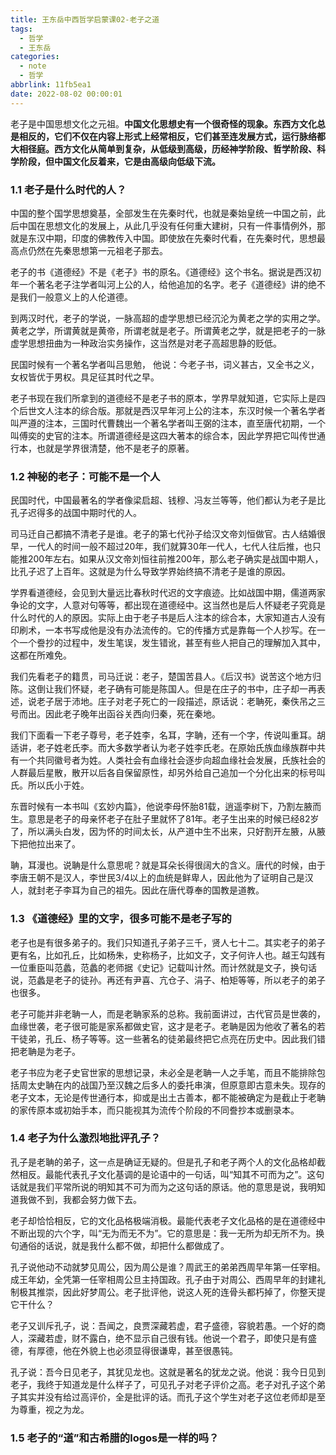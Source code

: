 ```yaml
---
title: 王东岳中西哲学启蒙课02-老子之道
tags:
  - 哲学
  - 王东岳
categories:
  - note
  - 哲学
abbrlink: 11fb5ea1
date: 2022-08-02 00:00:01
---
```


老子是中国思想文化之元祖。**中国文化思想史有一个很奇怪的现象。东西方文化总是相反的，它们不仅在内容上形式上经常相反，它们甚至连发展方式，运行脉络都大相径庭。西方文化从简单到复杂，从低级到高级，历经神学阶段、哲学阶段、科学阶段，但中国文化反着来，它是由高级向低级下流。** 

<!-- more -->

### 1.1 老子是什么时代的人？

中国的整个国学思想奠基，全部发生在先秦时代，也就是秦始皇统一中国之前，此后中国在思想文化的发展上，从此几乎没有任何重大建树，只有一件事情例外，那就是东汉中期，印度的佛教传入中国。即使放在先秦时代看，在先秦时代，思想最高点仍然在先秦思想第一元祖老子那去。

老子的书《道德经》不是《老子》书的原名。《道德经》这个书名。据说是西汉初年一个著名老子注学者叫河上公的人，给他追加的名字。老子《道德经》讲的绝不是我们一般意义上的人伦道德。

到两汉时代，老子的学说，一脉高超的虚学思想已经沉沦为黄老之学的实用之学。黄老之学，所谓黄就是黄帝，所谓老就是老子。所谓黄老之学，就是把老子的一脉虚学思想扭曲为一种政治实务操作，这当然是对老子高超思静的贬低。

民国时候有一个著名学者叫吕思勉，  他说：今老子书，词义甚古，又全书之义，女权皆优于男权。具足征其时代之早。

老子书现在我们所拿到的道德经不是老子书的原本，学界早就知道，它实际上是四个后世文人注本的综合版。那就是西汉早年河上公的注本，东汉时候一个著名学者叫严遵的注本，三国时代曹魏出一个著名学者叫王弼的注本，直至唐代初期，一个叫傅奕的史官的注本。所谓道德经是这四大著本的综合本，因此学界把它叫传世通行本，也就是学界很清楚，他不是老子的原著。

### 1.2 神秘的老子：可能不是一个人

民国时代，中国最著名的学者像梁启超、钱穆、冯友兰等等，他们都认为老子是比孔子迟得多的战国中期时代的人。

司马迁自己都搞不清老子是谁。老子的第七代孙子给汉文帝刘恒做官。古人结婚很早，一代人的时间一般不超过20年，我们就算30年一代人，七代人往后推，也只能推200年左右。如果从汉文帝刘恒往前推200年，那么老子确实是战国中期人，比孔子迟了上百年。这就是为什么导致学界始终搞不清老子是谁的原因。

学界看道德经，会见到大量远比春秋时代迟的文字痕迹。比如战国中期，儒道两家争论的文字，人意对句等等，都出现在道德经中。这当然也是后人怀疑老子究竟是什么时代的人的原因。实际上由于老子书是后人注本的综合本，大家知道古人没有印刷术，一本书写成他是没有办法流传的。它的传播方式是靠每一个人抄写。在一个一个誊抄的过程中，发生笔误，发生错讹，甚至有些人把自己的理解加入其中，这都在所难免。

我们先看老子的籍贯，司马迁说：老子，楚国苦县人。《后汉书》说苦这个地方归陈。这倒让我们怀疑，老子确有可能是陈国人。但是在庄子的书中，庄子却一再表述，说老子居于沛地。庄子对老子死亡的一段描述，原话说：老聃死，秦佚吊之三号而出。因此老子晚年出函谷关西向归秦，死在秦地。

我们下面看一下老子尊号，老子姓李，名耳，字聃，还有一个字，传说叫重耳。胡适讲，老子姓老氏李。而大多数学者认为老子姓李氏老。在原始氏族血缘族群中共有一个共同徽号者为姓。人类社会有血缘社会逐步向超血缘社会发展，氏族社会的人群最后星散，散开以后各自保留原性，却另外给自己追加一个分化出来的标号叫氏。所以氏小于姓。

东晋时候有一本书叫《玄妙内篇》，他说李母怀胎81载，逍遥李树下，乃割左腋而生。意思是老子的母亲怀老子在肚子里就怀了81年。老子生出来的时候已经82岁了，所以满头白发，因为怀的时间太长，从产道中生不出来，只好割开左腋，从腋下把他拉出来了。

聃，耳漫也。说聃是什么意思呢？就是耳朵长得很阔大的含义。唐代的时候，由于李唐王朝不是汉人，李世民3/4以上的血统是鲜卑人，因此他为了证明自己是汉人，就封老子李耳为自己的祖先。因此在唐代尊奉的国教是道教。

### 1.3 《道德经》里的文字，很多可能不是老子写的

老子也是有很多弟子的。我们只知道孔子弟子三千，贤人七十二。其实老子的弟子更有名，比如孔丘，比如杨朱，史称杨子，比如文子，文子何许人也。越王勾践有一位重臣叫范蠡，范蠡的老师据《史记》记载叫计然。而计然就是文子，换句话说，范蠡是老子的徒孙。再还有尹喜、亢仓子、涓子、柏矩等等，所以老子的弟子也很多。

老子可能并非老聃一人，而是老聃家系的总称。我前面讲过，古代官员是世袭的，血缘世袭，老子很可能是家系都做史官，这才是老子。老聃是因为他收了著名的若干徒弟，孔丘、杨子等等。这一些著名的徒弟最终把它点亮在历史中。因此我们错把老聃是为老子。

老子书应为老子史官世家的思想记录，未必全是老聃一人之手笔，而且不能排除包括周太史聃在内的战国乃至汉魏之后多人的委托串演，但原意即古意未失。现存的老子文本，无论是传世通行本，抑或是出土古善本，都不能被确定为是截止于老聃的家传原本或初始手本，而只能视其为流传个阶段的不同誊抄本或删录本。



### 1.4 老子为什么激烈地批评孔子？

孔子是老聃的弟子，这一点是确证无疑的。但是孔子和老子两个人的文化品格却截然相反。最能代表孔子文化基调的是论语中的一句话，叫“知其不可而为之”。这句话就是我们平常所说的明知其不可为而为之这句话的原话。他的意思是说，我明知道我做不到，我都会努力做下去。

老子却恰恰相反，它的文化品格极端消极。最能代表老子文化品格的是在道德经中不断出现的六个字，叫“无为而无不为”。它的意思是：我一无所为却无所不为。换句通俗的话说，就是我什么都不做，却把什么都做成了。

孔子说他动不动就梦见周公，因为周公是谁？周武王的弟弟西周早年第一任宰相。成王年幼，全凭第一任宰相周公旦主持国政。孔子由于对周公、西周早年的封建礼制极其推崇，因此好梦周公。老子批评他，说这人死的连骨头都朽掉了，你整天提它干什么？

老子又训斥孔子，说：吾闻之，良贾深藏若虚，君子盛德，容貌若愚。一个好的商人，深藏若虚，财不露白，绝不显示自己很有钱。他说一个君子，即使只是有盛德，有厚德，他在外貌上也必须显得很谦卑，甚至很愚钝。

孔子说：吾今日见老子，其犹见龙也。这就是著名的犹龙之说。他说：我今日见到老子，我终于知道龙是什么样子了，可见孔子对老子评价之高。老子对孔子这个弟子其实并没有给过高评价，全是批评的话。而孔子这个学生对老子这位老师却是至为尊重，视之为龙。



### 1.5 老子的“道”和古希腊的logos是一样的吗？

